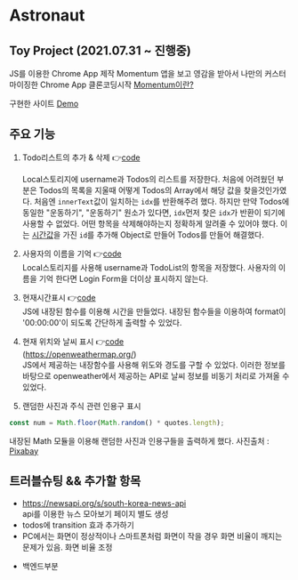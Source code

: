 # Astronaut

## Toy Project (2021.07.31 ~ 진행중)

JS를 이용한 Chrome App 제작 Momentum 앱을 보고 영감을 받아서 나만의 커스터마이징한 Chrome App 클론코딩시작
[Momentum이란?](https://momentumdash.com/)

구현한 사이트 [Demo](https://minsoftk.github.io/Astronaut/)

## 주요 기능

1. Todo리스트의 추가 & 삭제 👉[code](https://github.com/MinsoftK/Astronaut/blob/49fdec6b8a3591705ec5bcfd07bb23a47dcda10d/js/todo.js#L16)

   Local스토리지에 username과 Todos의 리스트를 저장한다. 처음에 어려웠던 부분은 Todos의 목록을 지울때 어떻게 Todos의 Array에서 해당 값을 찾을것인가였다. 처음엔 `innerText`값이 일치하는 `idx`를 반환해주려 했다. 하지만 만약 Todos에 동일한 "운동하기", "운동하기" 원소가 있다면, `idx`먼저 찾은 `idx`가 반환이 되기에 사용할 수 없었다. 어떤 항목을 삭제해야하는지 정확하게 알려줄 수 있어야 했다. 이는 [시간값](https://github.com/MinsoftK/Astronaut/blob/49fdec6b8a3591705ec5bcfd07bb23a47dcda10d/js/todo.js#L50)을 가진 `id`를 추가해 Object로 만들어 Todos를 만들어 해결했다.

2. 사용자의 이름을 기억 👉[code](https://github.com/MinsoftK/Astronaut/blob/49fdec6b8a3591705ec5bcfd07bb23a47dcda10d/js/todo.js#L60)  
   Local스토리지를 사용해 username과 TodoList의 항목을 저장했다. 사용자의 이름을 기억 한다면 Login Form을 더이상 표시하지 않는다.

3. 현재시간표시 👉[code](https://github.com/MinsoftK/Astronaut/blob/49fdec6b8a3591705ec5bcfd07bb23a47dcda10d/js/clock.js)  
   JS에 내장된 함수를 이용해 시간을 만들었다. 내장된 함수들을 이용하여 format이 '00:00:00'이 되도록 간단하게 출력할 수 있었다.

4. 현재 위치와 날씨 표시 👉[code](https://github.com/MinsoftK/Astronaut/blob/main/js/weather.js)  
   (https://openweathermap.org/)  
   JS에서 제공하는 내장함수를 사용해 위도와 경도를 구할 수 있었다. 이러한 정보를 바탕으로 openweather에서 제공하는 API로 날씨 정보를 비동기 처리로 가져올 수 있었다.

5. 랜덤한 사진과 주식 관련 인용구 표시

```js
const num = Math.floor(Math.random() * quotes.length);
```

내장된 Math 모듈을 이용해 랜덤한 사진과 인용구들을 출력하게 했다.
사진출처 : [Pixabay](https://pixabay.com/ko/)

## 트러블슈팅 && 추가할 항목

- https://newsapi.org/s/south-korea-news-api  
   api를 이용한 뉴스 모아보기 페이지 별도 생성
- todos에 transition 효과 추가하기
- PC에서는 화면이 정상적이나 스마트폰처럼 화면이 작을 경우 화면 비율이 깨지는 문제가 있음. 화면 비율 조정

* 백엔드부분
